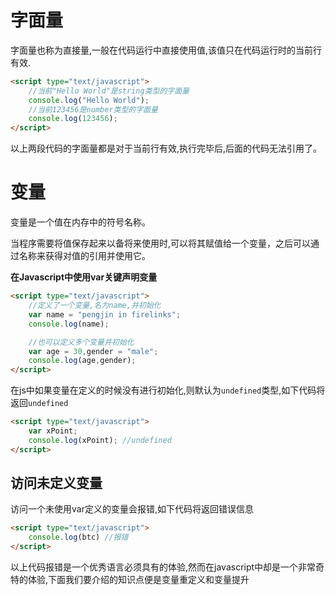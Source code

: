 # 字面量

字面量也称为直接量,一般在代码运行中直接使用值,该值只在代码运行时的当前行有效.

```html
<script type="text/javascript">
	//当前"Hello World"是string类型的字面量
	console.log("Hello World"); 
	//当前123456是number类型的字面量
	console.log(123456);       
</script>
```

以上两段代码的字面量都是对于当前行有效,执行完毕后,后面的代码无法引用了。


# 变量

变量是一个值在内存中的符号名称。

当程序需要将值保存起来以备将来使用时,可以将其赋值给一个变量，之后可以通过名称来获得对值的引用并使用它。

**在Javascript中使用var关键声明变量**

```html
<script type="text/javascript">
	//定义了一个变量,名为name,并初始化
	var name = "pengjin in firelinks";
	console.log(name);

	//也可以定义多个变量并初始化
	var age = 30,gender = "male";
	console.log(age,gender);
</script>
```

在js中如果变量在定义的时候没有进行初始化,则默认为`undefined`类型,如下代码将返回`undefined`

```html
<script type="text/javascript">
	var xPoint;
	console.log(xPoint); //undefined
</script>
```

## 访问未定义变量

访问一个未使用var定义的变量会报错,如下代码将返回错误信息

```html
<script type="text/javascript">
	console.log(btc) //报错
</script>
```

以上代码报错是一个优秀语言必须具有的体验,然而在javascript中却是一个非常奇特的体验,下面我们要介绍的知识点便是变量重定义和变量提升

